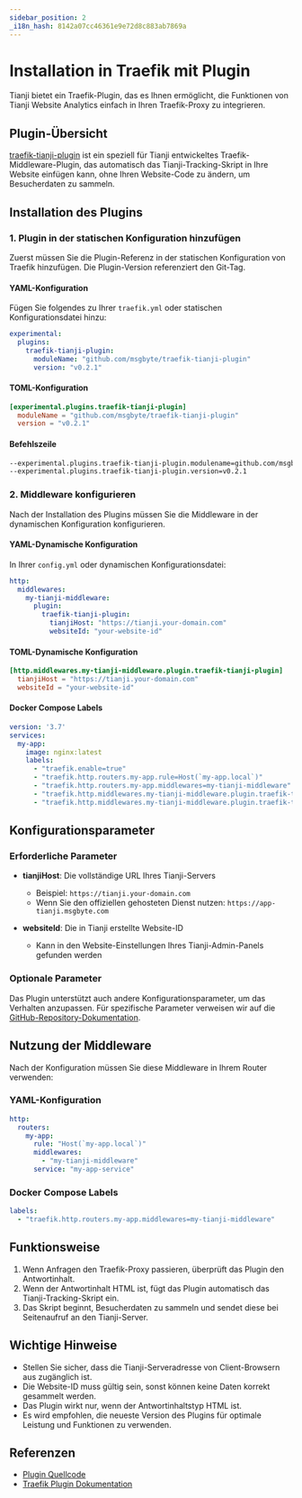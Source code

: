 ```yaml
---
sidebar_position: 2
_i18n_hash: 8142a07cc46361e9e72d8c883ab7869a
---
```

# Installation in Traefik mit Plugin

Tianji bietet ein Traefik-Plugin, das es Ihnen ermöglicht, die Funktionen von Tianji Website Analytics einfach in Ihren Traefik-Proxy zu integrieren.

## Plugin-Übersicht

[traefik-tianji-plugin](https://github.com/msgbyte/traefik-tianji-plugin) ist ein speziell für Tianji entwickeltes Traefik-Middleware-Plugin, das automatisch das Tianji-Tracking-Skript in Ihre Website einfügen kann, ohne Ihren Website-Code zu ändern, um Besucherdaten zu sammeln.

## Installation des Plugins

### 1. Plugin in der statischen Konfiguration hinzufügen

Zuerst müssen Sie die Plugin-Referenz in der statischen Konfiguration von Traefik hinzufügen. Die Plugin-Version referenziert den Git-Tag.

#### YAML-Konfiguration

Fügen Sie folgendes zu Ihrer `traefik.yml` oder statischen Konfigurationsdatei hinzu:

```yaml
experimental:
  plugins:
    traefik-tianji-plugin:
      moduleName: "github.com/msgbyte/traefik-tianji-plugin"
      version: "v0.2.1"
```

#### TOML-Konfiguration

```toml
[experimental.plugins.traefik-tianji-plugin]
  moduleName = "github.com/msgbyte/traefik-tianji-plugin"
  version = "v0.2.1"
```

#### Befehlszeile

```bash
--experimental.plugins.traefik-tianji-plugin.modulename=github.com/msgbyte/traefik-tianji-plugin
--experimental.plugins.traefik-tianji-plugin.version=v0.2.1
```

### 2. Middleware konfigurieren

Nach der Installation des Plugins müssen Sie die Middleware in der dynamischen Konfiguration konfigurieren.

#### YAML-Dynamische Konfiguration

In Ihrer `config.yml` oder dynamischen Konfigurationsdatei:

```yaml
http:
  middlewares:
    my-tianji-middleware:
      plugin:
        traefik-tianji-plugin:
          tianjiHost: "https://tianji.your-domain.com"
          websiteId: "your-website-id"
```

#### TOML-Dynamische Konfiguration

```toml
[http.middlewares.my-tianji-middleware.plugin.traefik-tianji-plugin]
  tianjiHost = "https://tianji.your-domain.com"
  websiteId = "your-website-id"
```

#### Docker Compose Labels

```yaml
version: '3.7'
services:
  my-app:
    image: nginx:latest
    labels:
      - "traefik.enable=true"
      - "traefik.http.routers.my-app.rule=Host(`my-app.local`)"
      - "traefik.http.routers.my-app.middlewares=my-tianji-middleware"
      - "traefik.http.middlewares.my-tianji-middleware.plugin.traefik-tianji-plugin.tianjiHost=https://tianji.your-domain.com"
      - "traefik.http.middlewares.my-tianji-middleware.plugin.traefik-tianji-plugin.websiteId=your-website-id"
```

## Konfigurationsparameter

### Erforderliche Parameter

- **tianjiHost**: Die vollständige URL Ihres Tianji-Servers
  - Beispiel: `https://tianji.your-domain.com`
  - Wenn Sie den offiziellen gehosteten Dienst nutzen: `https://app-tianji.msgbyte.com`

- **websiteId**: Die in Tianji erstellte Website-ID
  - Kann in den Website-Einstellungen Ihres Tianji-Admin-Panels gefunden werden

### Optionale Parameter

Das Plugin unterstützt auch andere Konfigurationsparameter, um das Verhalten anzupassen. Für spezifische Parameter verweisen wir auf die [GitHub-Repository-Dokumentation](https://github.com/msgbyte/traefik-tianji-plugin).

## Nutzung der Middleware

Nach der Konfiguration müssen Sie diese Middleware in Ihrem Router verwenden:

### YAML-Konfiguration

```yaml
http:
  routers:
    my-app:
      rule: "Host(`my-app.local`)"
      middlewares:
        - "my-tianji-middleware"
      service: "my-app-service"
```

### Docker Compose Labels

```yaml
labels:
  - "traefik.http.routers.my-app.middlewares=my-tianji-middleware"
```

## Funktionsweise

1. Wenn Anfragen den Traefik-Proxy passieren, überprüft das Plugin den Antwortinhalt.
2. Wenn der Antwortinhalt HTML ist, fügt das Plugin automatisch das Tianji-Tracking-Skript ein.
3. Das Skript beginnt, Besucherdaten zu sammeln und sendet diese bei Seitenaufruf an den Tianji-Server.

## Wichtige Hinweise

- Stellen Sie sicher, dass die Tianji-Serveradresse von Client-Browsern aus zugänglich ist.
- Die Website-ID muss gültig sein, sonst können keine Daten korrekt gesammelt werden.
- Das Plugin wirkt nur, wenn der Antwortinhaltstyp HTML ist.
- Es wird empfohlen, die neueste Version des Plugins für optimale Leistung und Funktionen zu verwenden.

## Referenzen

- [Plugin Quellcode](https://github.com/msgbyte/traefik-tianji-plugin)
- [Traefik Plugin Dokumentation](https://doc.traefik.io/traefik/plugins/)
